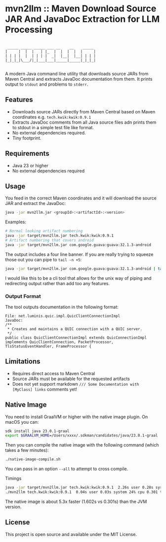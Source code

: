 # mvn2llm :: Maven Download Source JAR And JavaDoc Extraction for LLM Processing

```text
                                         
 _____ _____ _____ ___ __    __    _____ 
|     |  |  |   | |_  |  |  |  |  |     |
| | | |  |  | | | |  _|  |__|  |__| | | |
|_|_|_|\___/|_|___|___|_____|_____|_|_|_|
                                         
```

A modern Java command line utility that downloads source JARs from Maven Central and extracts JavaDoc documentation
from them. It prints output to `stdout` and problems to `stderr`.

## Features

- Downloads source JARs directly from Maven Central based on Maven coordinates e.g. `tech.kwik:kwik:0.9.1`
- Extracts JavaDoc comments from all Java source files adn prints them to stdout in a simple test file like format.
- No external dependencies required.
- Tiny footprint.

## Requirements

- Java 23 or higher
- No external dependencies required

## Usage

You feed in the correct Maven coordinates and it will download the source JAR and extract the JavaDoc:

```bash
java -jar mvn2llm.jar <groupId>:<artifactId>:<version>
```

Examples:

```bash
# Normal looking artifact numbering
java -jar target/mvn2llm.jar tech.kwik:kwik:0.9.1
# Artifact numbering that covers android
java -jar target/mvn2llm.jar com.google.guava:guava:32.1.3-android
```

The output includes a four line banner. If you are really trying to squeeze those out you can pipe to `tail -n +5`:

```bash
java -jar target/mvn2llm.jar com.google.guava:guava:32.1.3-android | tail -n +5
```

I would like this to be a cli tool that allows for the unix way of piping and redirecting output rather than add too
any features.

### Output Format

The tool outputs documentation in the following format:

```
File: net.luminis.quic.impl.QuicClientConnectionImpl
JavaDoc:
/**
 * Creates and maintains a QUIC connection with a QUIC server.
 */
public class QuicClientConnectionImpl extends QuicConnectionImpl implements QuicClientConnection, PacketProcessor, TlsStatusEventHandler, FrameProcessor {
```

## Limitations

- Requires direct access to Maven Central
- Source JARs must be available for the requested artifacts
- Does not yet support markdown `/// Some Documentation with [MyClass] links` comments yet!

## Native Image

You need to install GraalVM or higher with the native image plugin. On macOS you can:

```bash
sdk install java 23.0.1-graal
export $GRAALVM_HOME=/Users/xxxx/.sdkman/candidates/java/23.0.1-graal
```

Then you can compile the native image with the following command (which takes a few minutes):

```bash
./native-image-compile.sh
```

You can pass in an option `--all` to attempt to cross compile.

Timings

```bash
java -jar target/mvn2llm.jar tech.kwik:kwik:0.9.1  2.26s user 0.28s system 158% cpu 1.602 total
./mvn2llm tech.kwik:kwik:0.9.1  0.04s user 0.03s system 24% cpu 0.301 total
```

The native image is about 5.3x faster (1.602s vs 0.301s) than the JVM version.

## License

This project is open source and available under the MIT License.
